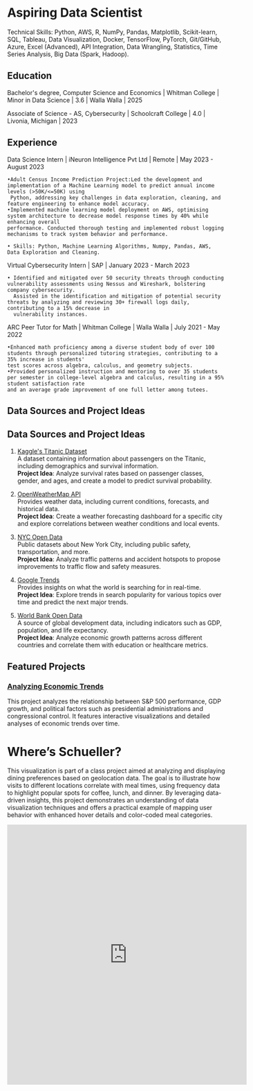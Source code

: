 # Aspiring Data Scientist

Technical Skills: Python, AWS, R, NumPy, Pandas, Matplotlib, Scikit-learn, SQL, Tableau, Data Visualization, Docker, TensorFlow, PyTorch, Git/GitHub, Azure, Excel (Advanced), API Integration, Data Wrangling, Statistics, Time Series Analysis, Big Data (Spark, Hadoop).


## Education 

Bachelor's degree, Computer Science and Economics | Whitman College | Minor in Data Science | 3.6 | Walla Walla | 2025

Associate of Science - AS, Cybersecurity | Schoolcraft College | 4.0 | Livonia, Michigan | 2023

## Experience 

Data Science Intern | iNeuron Intelligence Pvt Ltd | Remote | May 2023 - August 2023

    •Adult Census Income Prediction Project:Led the development and implementation of a Machine Learning model to predict annual income levels (>50K/<=50K) using
     Python, addressing key challenges in data exploration, cleaning, and feature engineering to enhance model accuracy.
    •Implemented machine learning model deployment on AWS, optimising system architecture to decrease model response times by 40% while enhancing overall
    performance. Conducted thorough testing and implemented robust logging mechanisms to track system behavior and performance.

    • Skills: Python, Machine Learning Algorithms, Numpy, Pandas, AWS, Data Exploration and Cleaning.

Virtual Cybersecurity Intern | SAP | January 2023 - March 2023

    • Identified and mitigated over 50 security threats through conducting vulnerability assessments using Nessus and Wireshark, bolstering company cybersecurity.
      Assisted in the identification and mitigation of potential security threats by analyzing and reviewing 30+ firewall logs daily, contributing to a 15% decrease in
      vulnerability instances.

ARC Peer Tutor for Math | Whitman College | Walla Walla | July 2021 - May 2022

    •Enhanced math proficiency among a diverse student body of over 100 students through personalized tutoring strategies, contributing to a 35% increase in students'
    test scores across algebra, calculus, and geometry subjects.
    •Provided personalized instruction and mentoring to over 35 students per semester in college-level algebra and calculus, resulting in a 95% student satisfaction rate
    and an average grade improvement of one full letter among tutees.

## Data Sources and Project Ideas
## Data Sources and Project Ideas

1. [Kaggle's Titanic Dataset](https://www.kaggle.com/c/titanic)  
   A dataset containing information about passengers on the Titanic, including demographics and survival information.  
   **Project Idea**: Analyze survival rates based on passenger classes, gender, and ages, and create a model to predict survival probability.

2. [OpenWeatherMap API](https://openweathermap.org/api)  
   Provides weather data, including current conditions, forecasts, and historical data.  
   **Project Idea**: Create a weather forecasting dashboard for a specific city and explore correlations between weather conditions and local events.

3. [NYC Open Data](https://opendata.cityofnewyork.us/)  
   Public datasets about New York City, including public safety, transportation, and more.  
   **Project Idea**: Analyze traffic patterns and accident hotspots to propose improvements to traffic flow and safety measures.

4. [Google Trends](https://trends.google.com/trends/)  
   Provides insights on what the world is searching for in real-time.  
   **Project Idea**: Explore trends in search popularity for various topics over time and predict the next major trends.

5. [World Bank Open Data](https://data.worldbank.org/)  
   A source of global development data, including indicators such as GDP, population, and life expectancy.  
   **Project Idea**: Analyze economic growth patterns across different countries and correlate them with education or healthcare metrics.
   
## Featured Projects

### [Analyzing Economic Trends](https://nygcedric.github.io/)
This project analyzes the relationship between S&P 500 performance, GDP growth, and political factors such as presidential administrations and congressional control. It features interactive visualizations and detailed analyses of economic trends over time.
   
# Where’s Schueller?
This visualization is part of a class project aimed at analyzing and displaying dining preferences based on geolocation data. The goal is to illustrate how visits to different locations correlate with meal times, using frequency data to highlight popular spots for coffee, lunch, and dinner. By leveraging data-driven insights, this project demonstrates an understanding of data visualization techniques and offers a practical example of mapping user behavior with enhanced hover details and color-coded meal categories.



<div>
  <!-- Add your embedded Plotly visualization here -->
<iframe src="https://NYGCEDRIC.github.io/portfolio/plot.html" width="110%" height="600px" frameborder="0"></iframe>


</div>
